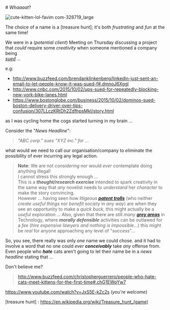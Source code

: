 # *Whaaaat*?

![cute-kitten-lol-favim com-328719_large](https://cloud.githubusercontent.com/assets/194400/10262061/2ced1dd6-69b0-11e5-89f5-ae44a212f143.jpg)

The choice of a name is a [treasure hunt];
it's both *frustrating* and *fun* at the same time!

We were in a (*potential client*) Meeting on Thursday
discussing a project that *could* require some *creativity*
when someone mentioned a company being  
[*sued*](https://en.wikipedia.org/wiki/Lawsuit) ...

e.g:
+ http://www.buzzfeed.com/brendanklinkenberg/linkedin-just-sent-an-email-to-let-people-know-it-was-sued-f#.dmnoJ6Xggl
+ http://www.cnbc.com/2015/10/02/ups-sued-for-repeatedly-blocking-new-york-bike-lanes.html
+ https://www.bostonglobe.com/business/2015/10/02/dominos-sued-boston-delivery-driver-over-tips-confusion/307LLczKRtDh2ZdfhpsMkI/story.html

as I was cycling home the cogs started turning in my brain ...

Consider the "*News Headline*":

> *"ABC corp." sues "XYZ inc." for ...*

what would we need to call our organisation/company
to *eliminate* the possibility of ever incurring any legal action.

> **Note**: We are not *considering* nor would
*ever* contemplate doing anything illegal!  
I cannot stress this strongly enough ...  
This is a ***thought/research exercise*** intended to spark
creativity in the same way that *any* novelist
needs to *understand* her *character* to make the story convincing.  
However ... having seen how *litigeous*
[***patent trolls***](https://en.wikipedia.org/wiki/Patent_troll)
(who neither *create useful things* nor *benefit society* in *any way*)
are when they see an opportunity to make a *quick buck*,
this might actually be a *useful* exploration ...
> Also, given that there are still *many*
[***grey areas***](http://techcrunch.com/2015/04/19/fintech-startups-navigate-legal-gray-areas-to-build-billion-dollar-companies/)
in Technology, where ***morally defensible*** activities
can be outlawed for a *fee* (*hire expensive lawyers and nothing is impossible*...) this might be *real* for anyone approaching
any level of "*success*"...

So, you see, there really was only *one* name we could chose.
and it had to involve a word that no one could *ever*
***conceivably*** take *any* offense from.
Even people who ***hate*** cats aren't going to
let their name be in a *news headline* stating that ...

Don't believe me?

> http://www.buzzfeed.com/christopherguerrero/people-who-hate-cats-meet-kittens-for-the-first-time#.chG1EWqYw7

https://www.youtube.com/watch?v=JxS5E-kZc2s
(*you're welcome*)


[treasure hunt] : https://en.wikipedia.org/wiki/Treasure_hunt_(game)
